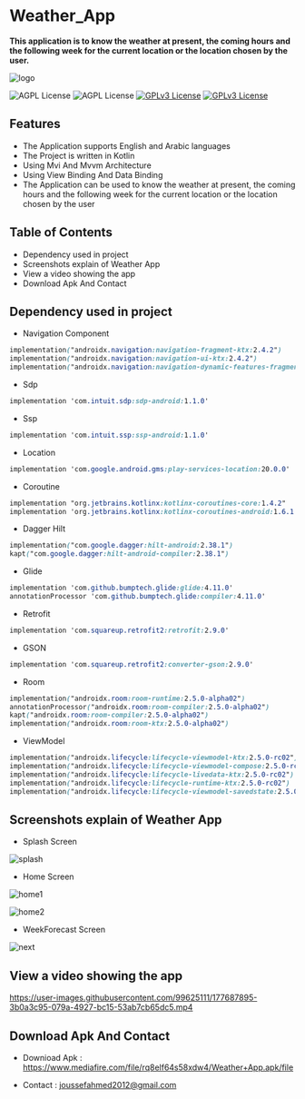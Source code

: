 # Weather_App

**This application is to know the weather at present, the coming hours and the following week for the current location or the location chosen by the user.**

![logo](https://user-images.githubusercontent.com/99625111/177678184-54381e3b-f95f-41c9-88ae-fcb0f9ecdde3.png)

![AGPL License](https://img.shields.io/badge/AndroidStudio-blue.svg) 
![AGPL License](https://img.shields.io/badge/Kotlin-blue.svg) 
[![GPLv3 License](https://img.shields.io/badge/minSdk-21-green.svg)](https://opensource.org/licenses/)
[![GPLv3 License](https://img.shields.io/badge/targetSdk-32-yellow.svg)](https://opensource.org/licenses/)

## Features

- The Application supports English and Arabic languages
- The Project is written in Kotlin
- Using Mvi And Mvvm Architecture
- Using View Binding And Data Binding
- The Application can be used to know the weather at present, the coming hours and the following week for the current location or the location chosen by the user


## Table of Contents

- Dependency used in project
- Screenshots explain of Weather App
- View a video showing the app
- Download Apk And Contact


## Dependency used in project

- Navigation Component

```css
implementation("androidx.navigation:navigation-fragment-ktx:2.4.2")
implementation("androidx.navigation:navigation-ui-ktx:2.4.2")
implementation("androidx.navigation:navigation-dynamic-features-fragment:2.4.2")
```

- Sdp

```css
implementation 'com.intuit.sdp:sdp-android:1.1.0'
```

- Ssp

```css
implementation 'com.intuit.ssp:ssp-android:1.1.0'
```

- Location

```css
implementation 'com.google.android.gms:play-services-location:20.0.0'
```

- Coroutine

```css
implementation "org.jetbrains.kotlinx:kotlinx-coroutines-core:1.4.2"
implementation 'org.jetbrains.kotlinx:kotlinx-coroutines-android:1.6.1'
```

- Dagger Hilt

```css
implementation("com.google.dagger:hilt-android:2.38.1")
kapt("com.google.dagger:hilt-android-compiler:2.38.1")
```

- Glide

```css
implementation 'com.github.bumptech.glide:glide:4.11.0'
annotationProcessor 'com.github.bumptech.glide:compiler:4.11.0'
```

- Retrofit

```css
implementation 'com.squareup.retrofit2:retrofit:2.9.0'
```

- GSON

```css
implementation 'com.squareup.retrofit2:converter-gson:2.9.0'
```


- Room

```css
implementation("androidx.room:room-runtime:2.5.0-alpha02")
annotationProcessor("androidx.room:room-compiler:2.5.0-alpha02")
kapt("androidx.room:room-compiler:2.5.0-alpha02")
implementation("androidx.room:room-ktx:2.5.0-alpha02")
```

- ViewModel

```css
implementation("androidx.lifecycle:lifecycle-viewmodel-ktx:2.5.0-rc02")
implementation("androidx.lifecycle:lifecycle-viewmodel-compose:2.5.0-rc02")
implementation("androidx.lifecycle:lifecycle-livedata-ktx:2.5.0-rc02")
implementation("androidx.lifecycle:lifecycle-runtime-ktx:2.5.0-rc02")
implementation("androidx.lifecycle:lifecycle-viewmodel-savedstate:2.5.0-rc02")

```

## Screenshots explain of Weather App

- Splash Screen

![splash](https://user-images.githubusercontent.com/99625111/177681825-7051924d-a7f4-4670-b380-0fe2fcb5caa3.png)

- Home Screen

![home1](https://user-images.githubusercontent.com/99625111/177681862-a5ebdd2a-5565-413a-a68b-a8f0b5a0f9f3.png)

![home2](https://user-images.githubusercontent.com/99625111/177682168-9dd407bd-7212-4c95-be03-d552fb03b097.png)


- WeekForecast Screen

![next](https://user-images.githubusercontent.com/99625111/177681847-31040233-51a0-4e8e-8c59-4e288e2bcabd.png)


## View a video showing the app


https://user-images.githubusercontent.com/99625111/177687895-3b0a3c95-079a-4927-bc15-53ab7cb65dc5.mp4


## Download Apk And Contact

- Downioad Apk : https://www.mediafire.com/file/rq8elf64s58xdw4/Weather+App.apk/file

- Contact : joussefahmed2012@gmail.com
